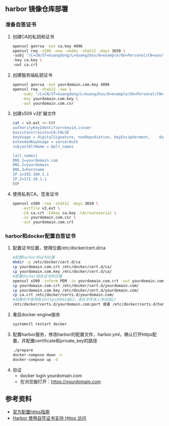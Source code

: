 ## harbor 镜像仓库部署
### 准备自签证书
1. 创建CA的私钥和证书
   ```bash
   openssl genrsa -out ca.key 4096
   openssl req -x509 -new -nodes -sha512 -days 3650 \
   -subj "/C=CN/ST=Guangdong/L=Guangzhou/O=example/OU=Personal/CN=yourdomain.com" \
   -key ca.key \
   -out ca.crt
   ```
2. 创建服务端私钥证书
   ```bash
   openssl genrsa -out yourdomain.com.key 4096
   openssl req -sha512 -new \
       -subj "/C=CN/ST=Guangdong/L=Guangzhou/O=example/OU=Personal/CN=yourdomain.com" \
       -key yourdomain.com.key \
       -out yourdomain.com.csr
   ```
3. 创建x509 v3扩展文件
   ```bash
   cat > v3.ext <<-EOF
   authorityKeyIdentifier=keyid,issuer
   basicConstraints=CA:FALSE
   keyUsage = digitalSignature, nonRepudiation, keyEncipherment,    dataEncipherment
   extendedKeyUsage = serverAuth
   subjectAltName = @alt_names
   
   [alt_names]
   DNS.1=yourdomain.com
   DNS.2=yourdomain
   DNS.3=hostname
   IP.1=192.168.1.1
   IP.2=172.16.1.1
   EOF
   ```
4. 使用私有CA，签发证书
   ```bash
   openssl x509 -req -sha512 -days 3650 \
       -extfile v3.ext \
       -CA ca.crt -CAkey ca.key -CAcreateserial \
       -in yourdomain.com.csr \
       -out yourdomain.com.crt
   ```
### harbor和docker配置自签证书
1. 配置证书位置，使用位置/etc/docker/cert.d/ca
   ```bash
   #配置harbor的证书位置
   mkdir -p /etc/docker/cert.d/ca
   cp yourdomain.com.crt /etc/docker/cert.d/ca/
   cp yourdomain.com.key /etc/docker/cert.d/ca/
   #配置docker信任证书的位置
   openssl x509 -inform PEM -in yourdomain.com.crt -out yourdomain.com.cert
   cp yourdomain.com.crt /etc/docker/cert.d/yourdomain.com/
   cp yourdomain.com.key /etc/docker/cert.d/yourdomain.com/
   cp ca.crt /etc/docker/certs.d/yourdomain.com/
   #如果你不使用默认https的443端口，请在文件夹上添加端口
   /etc/docker/certs.d/yourdomain.com:port 或者 /etc/docker/certs.d/harbor_IP:port
   ```
2. 重启docker engine服务
   ```bash
   systemctl restart docker
   ```
3. 配置harbor服务，修改harbor的配置文件，harbor.yml，确认打开https配置，并配置certificate和private_key的路径
   ```bash
   ./prepare
   docker-compose down -v
   docker-compose up -d
   ```
4. 验证
   - docker login yourdomain.com
   - 在浏览器打开：https://yourdomain.com

## 参考资料
- [官方配置https指南](https://goharbor.io/docs/1.10/install-config/configure-https/)
- [Harbor 使用自签证书支持 Https 访问](https://www.chenshaowen.com/blog/support-https-access-harbor-using-self-signed-cert.html   )